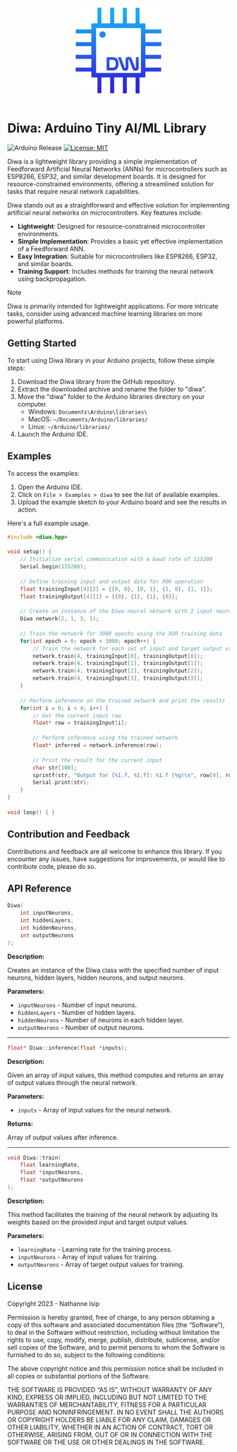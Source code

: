 <p align="center">
    <img src="https://github.com/nthnn/diwa/blob/main/logo.png" width="200" />
    <br/><br/>
    <h1>Diwa: Arduino Tiny AI/ML Library</h1>
</p>

![Arduino Release](https://img.shields.io/badge/Library%20Manager-v0.0.1-red?logo=Arduino)
[![License: MIT](https://img.shields.io/badge/License-MIT-yellow.svg)](https://github.com/nthnn/diwa/blob/main/LICENSE)

Diwa is a lightweight library providing a simple implementation of Feedforward Artificial Neural Networks (ANNs) for microcontrollers such as ESP8266, ESP32, and similar development boards. It is designed for resource-constrained environments, offering a streamlined solution for tasks that require neural network capabilities.

Diwa stands out as a straightforward and effective solution for implementing artificial neural networks on microcontrollers. Key features include:

- **Lightweight**: Designed for resource-constrained microcontroller environments.
- **Simple Implementation**: Provides a basic yet effective implementation of a Feedforward ANN.
- **Easy Integration**: Suitable for microcontrollers like ESP8266, ESP32, and similar boards.
- **Training Support**: Includes methods for training the neural network using backpropagation.

> [!NOTE]
> Diwa is primarily intended for lightweight applications. For more intricate tasks, consider using advanced machine learning libraries on more powerful platforms.

## Getting Started

To start using Diwa library in your Arduino projects, follow these simple steps:

1. Download the Diwa library from the GitHub repository.
2. Extract the downloaded archive and rename the folder to "diwa".
3. Move the "diwa" folder to the Arduino libraries directory on your computer.
    - Windows: `Documents\Arduino\libraries\`
    - MacOS: `~/Documents/Arduino/libraries/`
    - Linux: `~/Arduino/libraries/`
4. Launch the Arduino IDE.

## Examples

To access the examples:

1. Open the Arduino IDE.
2. Click on `File > Examples > diwa` to see the list of available examples.
3. Upload the example sketch to your Arduino board and see the results in action.

Here's a full example usage.
```cpp
#include <diwa.hpp>

void setup() {
    // Initialize serial communication with a baud rate of 115200
    Serial.begin(115200);

    // Define training input and output data for XOR operation
    float trainingInput[4][2] = {{0, 0}, {0, 1}, {1, 0}, {1, 1}};
    float trainingOutput[4][1] = {{0}, {1}, {1}, {0}};

    // Create an instance of the Diwa neural network with 2 input neurons, 1 hidden layer with 3 neurons, and 1 output neuron
    Diwa network(2, 1, 3, 1);

    // Train the network for 3000 epochs using the XOR training data
    for(int epoch = 0; epoch < 3000; epoch++) {
        // Train the network for each set of input and target output values
        network.train(4, trainingInput[0], trainingOutput[0]);
        network.train(4, trainingInput[1], trainingOutput[1]);
        network.train(4, trainingInput[2], trainingOutput[2]);
        network.train(4, trainingInput[3], trainingOutput[3]);
    }

    // Perform inference on the trained network and print the results
    for(int i = 0; i < 4; i++) {
        // Get the current input row
        float* row = trainingInput[i];

        // Perform inference using the trained network
        float* inferred = network.inference(row);

        // Print the result for the current input
        char str[100];
        sprintf(str, "Output for [%1.f, %1.f]: %1.f (%g)\n", row[0], row[1], inferred[0], inferred[0]);
        Serial.print(str);
    }
}

void loop() { }
```

## Contribution and Feedback

Contributions and feedback are all welcome to enhance this library. If you encounter any issues, have suggestions for improvements, or would like to contribute code, please do so.

## API Reference

```cpp
Diwa(
    int inputNeurons,
    int hiddenLayers,
    int hiddenNeurons,
    int outputNeurons
);
```

**Description:**

Creates an instance of the Diwa class with the specified number of input neurons, hidden layers, hidden neurons, and output neurons.

**Parameters:**

- `inputNeurons` - Number of input neurons.
- `hiddenLayers` - Number of hidden layers.
- `hiddenNeurons` - Number of neurons in each hidden layer.
- `outputNeurons` - Number of output neurons.

---

```cpp
float* Diwa::inference(float *inputs);
```

**Description:**

Given an array of input values, this method computes and returns an array of output values through the neural network.

**Parameters:**

- `inputs` - Array of input values for the neural network.

**Returns:**

Array of output values after inference.

---

```cpp
void Diwa::train(
    float learningRate,
    float *inputNeurons,
    float *outputNeurons
);
```

**Description:**

This method facilitates the training of the neural network by adjusting its weights based on the provided input and target output values.

**Parameters:**

- `learningRate` - Learning rate for the training process.
- `inputNeurons` - Array of input values for training.
- `outputNeurons` - Array of target output values for training.

## License

Copyright 2023 - Nathanne Isip

Permission is hereby granted, free of charge, to any person obtaining a copy of this software and associated documentation files (the “Software”), to deal in the Software without restriction, including without limitation the rights to use, copy, modify, merge, publish, distribute, sublicense, and/or sell copies of the Software, and to permit persons to whom the Software is furnished to do so, subject to the following conditions:

The above copyright notice and this permission notice shall be included in all copies or substantial portions of the Software.

THE SOFTWARE IS PROVIDED “AS IS”, WITHOUT WARRANTY OF ANY KIND, EXPRESS OR IMPLIED, INCLUDING BUT NOT LIMITED TO THE WARRANTIES OF MERCHANTABILITY, FITNESS FOR A PARTICULAR PURPOSE AND NONINFRINGEMENT. IN NO EVENT SHALL THE AUTHORS OR COPYRIGHT HOLDERS BE LIABLE FOR ANY CLAIM, DAMAGES OR OTHER LIABILITY, WHETHER IN AN ACTION OF CONTRACT, TORT OR OTHERWISE, ARISING FROM, OUT OF OR IN CONNECTION WITH THE SOFTWARE OR THE USE OR OTHER DEALINGS IN THE SOFTWARE.